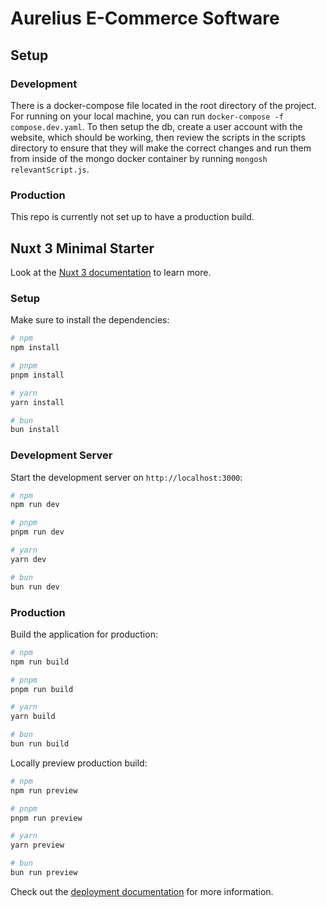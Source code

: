 # Aurelius E-Commerce Software

## Setup
### Development
There is a docker-compose file located in the root directory of the project.
For running on your local machine, you can run `docker-compose -f compose.dev.yaml`.
To then setup the db, create a user account with the website, which should be working,
then review the scripts in the scripts directory to ensure that they will make the correct changes
and run them from inside of the mongo docker container by running `mongosh relevantScript.js`.

### Production
This repo is currently not set up to have a production build.


## Nuxt 3 Minimal Starter

Look at the [Nuxt 3 documentation](https://nuxt.com/docs/getting-started/introduction) to learn more.

### Setup

Make sure to install the dependencies:

```bash
# npm
npm install

# pnpm
pnpm install

# yarn
yarn install

# bun
bun install
```

### Development Server

Start the development server on `http://localhost:3000`:

```bash
# npm
npm run dev

# pnpm
pnpm run dev

# yarn
yarn dev

# bun
bun run dev
```

### Production

Build the application for production:

```bash
# npm
npm run build

# pnpm
pnpm run build

# yarn
yarn build

# bun
bun run build
```

Locally preview production build:

```bash
# npm
npm run preview

# pnpm
pnpm run preview

# yarn
yarn preview

# bun
bun run preview
```

Check out the [deployment documentation](https://nuxt.com/docs/getting-started/deployment) for more information.
